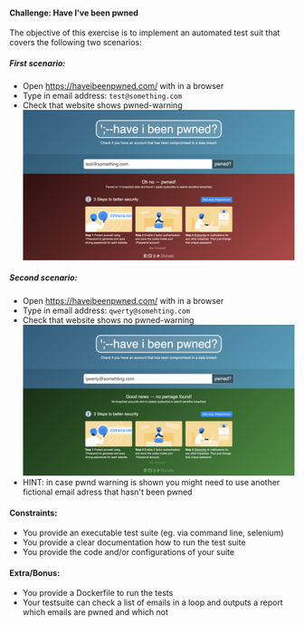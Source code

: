 #### Challenge: Have I've been pwned
The objective of this exercise is to implement an automated test suit that covers the following two scenarios:

##### First scenario:
- Open https://haveibeenpwned.com/ with in a browser
- Type in email address: ``test@something.com``
- Check that website shows pwned-warning ![see image](pwned-message.png)

##### Second scenario:
- Open https://haveibeenpwned.com/ with in a browser
- Type in email address: ``qwerty@somehting.com``
- Check that website shows no pwned-warning ![see image](not-pwned-message.png)
- HINT: in case pwnd warning is shown you might need to use another fictional email adress that hasn't been pwned

#### Constraints:
- You provide an executable test suite (eg. via command line, selenium)
- You provide a clear documentation how to run the test suite
- You provide the code and/or configurations of your suite 

#### Extra/Bonus:
- You provide a Dockerfile to run the tests
- Your testsuite can check a list of emails in a loop and outputs a report which emails are pwned and which not
